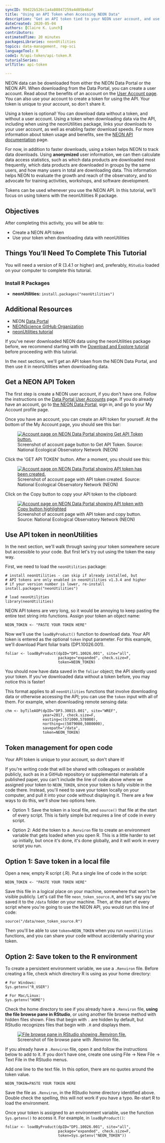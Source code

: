 ```yaml
---
syncID: 99d22b526c1a4a88847259a4d05b46af
title: "Using an API Token when Accessing NEON Data"
description: "Get an API token tied to your NEON user account, and use it for faster download speeds when accessing NEON data via the neonUtilities package."
dateCreated: 2020-05-04
authors: [Claire K. Lunch]
contributors:
estimatedTime: 20 minutes
packagesLibraries: neonUtilities
topics: data-management, rep-sci
languageTool: R
code1: R/api-token/api-token.R
tutorialSeries:
urlTitle: api-token

---
```


NEON data can be downloaded from either the NEON Data Portal or the NEON API. 
When downloading from the Data Portal, you can create a user account. Read 
about the benefits of an account on the <a href="https://www.neonscience.org/data/about-data/data-portal-user-accounts" target="_blank">User Account page</a>. You can also use your account to create a token for using the 
API. Your token is unique to your account, so don't share it.

Using a token is optional! You can download data without a token, and 
without a user account. Using a token when downloading data via the API, 
including when using the neonUtilities package, links your downloads to 
your user account, as well as enabling faster download speeds. For more 
information about token usage and benefits, see the 
<a href="https://data.neonscience.org/data-api" target="_blank">NEON API documentation</a> page.

For now, in addition to faster downloads, using a token helps NEON to track 
data downloads. Using **anonymized** user information, we can then calculate 
data access statistics, such as which data products are downloaded most 
frequently, which data products are downloaded in groups by the same users, 
and how many users in total are downloading data. This information helps NEON 
to evaluate the growth and reach of the observatory, and to advocate for 
training activities, workshops, and software development.

Tokens can be used whenever you use the NEON API. In this tutorial, we'll 
focus on using tokens with the neonUtilities R package.

<div id="ds-objectives" markdown="1">

## Objectives
After completing this activity, you will be able to:

 * Create a NEON API token 
 * Use your token when downloading data with neonUtilities 

## Things You’ll Need To Complete This Tutorial
You will need a version of R (3.4.1 or higher) and, preferably, `RStudio` 
loaded on your computer to complete this tutorial.

### Install R Packages

* **neonUtilities:** `install.packages("neonUtilities")`

## Additional Resources

* NEON <a href="http://data.neonscience.org" target="_blank"> Data Portal </a>
* <a href="https://github.com/NEONScience" target="_blank">NEONScience GitHub Organization</a>
* <a href="https://www.neonscience.org/neonDataStackR" target="_blank">neonUtilities tutorial</a>

</div>

If you've never downloaded NEON data using the neonUtilities package before, 
we recommend starting with the <a href="https://www.neonscience.org/download-explore-neon-data" target="_blank">Download and Explore tutorial</a> before proceeding with this tutorial.

In the next sections, we'll get an API token from the NEON Data Portal, and 
then use it in neonUtilities when downloading data.

## Get a NEON API Token 

The first step is create a NEON user account, if you don't have one. 
Follow the instructions on the <a href="https://www.neonscience.org/data/about-data/data-portal-user-accounts" target="_blank">Data Portal User Accounts</a> page. If you do already 
have an account, go to <a href="https://data.neonscience.org/home" target="_blank">the NEON Data Portal</a>, 
sign in, and go to your My Account profile page.

Once you have an account, you can create an API token for yourself. At 
the bottom of the My Account page, you should see this bar: 

<figure>
	<a href="{{ site.baseurl }}/images/NEON-api-token/get-api-token-button.png">
	<img src="{{ site.baseurl }}/images/NEON-api-token/get-api-token-button.png" alt="Account page on NEON Data Portal showing Get API Token button."></a>
	<figcaption>Screenshot of account page button to Get API Token. 
	Source: National Ecological Observatory Network (NEON)
	</figcaption>
</figure>

Click the 'GET API TOKEN' button. After a moment, you should see this:

<figure>
	<a href="{{ site.baseurl }}/images/NEON-api-token/api-token-view.png">
	<img src="{{ site.baseurl }}/images/NEON-api-token/api-token-view.png" alt="Account page on NEON Data Portal showing API token has been created."></a>
	<figcaption>Screenshot of account page with API token created. 
	Source: National Ecological Observatory Network (NEON)
	</figcaption>
</figure>

Click on the Copy button to copy your API token to the clipboard:

<figure>
	<a href="{{ site.baseurl }}/images/NEON-api-token/api-token-copy-button.png">
	<img src="{{ site.baseurl }}/images/NEON-api-token/api-token-copy-button.png" alt="Account page on NEON Data Portal showing API token with Copy button highlighted"></a>
	<figcaption>Screenshot of account page with API token and copy button. 
	Source: National Ecological Observatory Network (NEON)
	</figcaption>
</figure>

## Use API token in neonUtilities 

In the next section, we'll walk through saving your token somewhere secure but 
accessible to your code. But first let's try out using the token the easy way.

First, we need to load the `neonUtilities` package:


    # install neonUtilities - can skip if already installed, but
    # API tokens are only enabled in neonUtilities v1.3.4 and higher
    # if your version number is lower, re-install
    install.packages("neonUtilities")
    
    # load neonUtilities
    library(neonUtilities)

NEON API tokens are very long, so it would be annoying to keep pasting the 
entire text string into functions. Assign your token an object name:


    NEON_TOKEN <- "PASTE YOUR TOKEN HERE"

Now we'll use the `loadByProduct()` function to download data. Your 
API token is entered as the optional `token` input parameter. For 
this example, we'll download Plant foliar traits (DP1.10026.001).


    foliar <- loadByProduct(dpID="DP1.10026.001", site="all", 
                            package="expanded", check.size=F,
                            token=NEON_TOKEN)

You should now have data saved in the `foliar` object; the API 
silently used your token. If you've downloaded data without a 
token before, you may notice this is faster!

This format applies to all `neonUtilities` functions that involve 
downloading data or otherwise accessing the API; you can use the 
`token` input with all of them. For example, when downloading 
remote sensing data:


    chm <- byTileAOP(dpID="DP3.30015.001", site="WREF", 
                     year=2017, check.size=F,
                     easting=c(571000,578000), 
                     northing=c(5079000,5080000), 
                     savepath="/data",
                     token=NEON_TOKEN)

## Token management for open code

Your API token is unique to your account, so don't share it!

If you're writing code that will be shared with colleagues or available 
publicly, such as in a GitHub repository or supplemental materials of a 
published paper, you can't include the line of code above where we assigned 
your token to `NEON_TOKEN`, since your token is fully visible in the code 
there. Instead, you'll need to save your token locally on your computer, 
and pull it into your code without displaying it. There are a few ways to 
do this, we'll show two options here.

* Option 1: Save the token in a local file, and `source()` that file at the 
start of every script. This is fairly simple but requires a line of code in 
every script.

* Option 2: Add the token to a `.Renviron` file to create an environment 
variable that gets loaded when you open R. This is a little harder to set 
up initially, but once it's done, it's done globally, and it will work in 
every script you run.

## Option 1: Save token in a local file

Open a new, empty R script (.R). Put a single line of code in the script:


    NEON_TOKEN <- "PASTE YOUR TOKEN HERE"

Save this file in a logical place on your machine, somewhere that won't be 
visible publicly. Let's call the file `neon_token_source.R`, and let's say 
you've saved it to the `/data` folder on your machine. Then, at the start of 
every script where you're going to use the NEON API, you would run this line 
of code:


    source("/data/neon_token_source.R")

Then you'll be able to use `token=NEON_TOKEN` when you run `neonUtilities` 
functions, and you can share your code without accidentally sharing your 
token.

## Option 2: Save token to the R environment

To create a persistent environment variable, we use a `.Renviron` file. 
Before creating a file, check which directory R is using as your home 
directory:


    # For Windows:
    Sys.getenv("R_USER")
    
    # For Mac/Linux:
    Sys.getenv("HOME")

Check the home directory to see if you already have a `.Renviron` file, **using 
the file browse pane in RStudio**, or using another file browse method with 
hidden files shown. Files that begin with `.` are hidden by default, but 
RStudio recognizes files that begin with `.R` and displays them.

<figure>
	<a href="{{ site.baseurl }}/images/NEON-api-token/R-environ-file-browse.png">
	<img src="{{ site.baseurl }}/images/NEON-api-token/R-environ-file-browse.png" alt="File browse pane in RStudio showing .Renviron file."></a>
	<figcaption>Screenshot of file browse pane with .Renviron file. 
	</figcaption>
</figure>

If you already have a `.Renviron` file, open it and follow the instructions 
below to add to it. If you don't have one, create one using File -> New File 
-> Text File in the RStudio menus.

Add one line to the text file. In this option, there are no quotes around the 
token value.


    NEON_TOKEN=PASTE YOUR TOKEN HERE

Save the file as `.Renviron`, in the RStudio home directory identified above. 
Double check the spelling, this will not work if you have a typo. Re-start 
R to load the environment.

Once your token is assigned to an environment variable, use the function 
`Sys.getenv()` to access it. For example, in `loadByProduct()`:


    foliar <- loadByProduct(dpID="DP1.10026.001", site="all", 
                            package="expanded", check.size=F,
                            token=Sys.getenv("NEON_TOKEN"))


